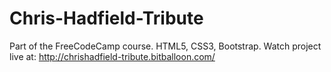 # Chris-Hadfield-Tribute
Part of the FreeCodeCamp course. HTML5, CSS3, Bootstrap. Watch project live at: http://chrishadfield-tribute.bitballoon.com/
